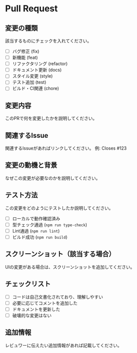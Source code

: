 # Pull Request

## 変更の種類
該当するものにチェックを入れてください。
- [ ] バグ修正 (fix)
- [ ] 新機能 (feat)
- [ ] リファクタリング (refactor)
- [ ] ドキュメント更新 (docs)
- [ ] スタイル変更 (style)
- [ ] テスト追加 (test)
- [ ] ビルド・CI関連 (chore)

## 変更内容
このPRで何を変更したかを説明してください。

## 関連するIssue
関連するIssueがあればリンクしてください。
例: Closes #123

## 変更の動機と背景
なぜこの変更が必要なのかを説明してください。

## テスト方法
この変更をどのようにテストしたか説明してください。

- [ ] ローカルで動作確認済み
- [ ] 型チェック通過 (`npm run type-check`)
- [ ] Lint通過 (`npm run lint`)
- [ ] ビルド成功 (`npm run build`)

## スクリーンショット（該当する場合）
UIの変更がある場合は、スクリーンショットを追加してください。

## チェックリスト
- [ ] コードは自己文書化されており、理解しやすい
- [ ] 必要に応じてコメントを追加した
- [ ] ドキュメントを更新した
- [ ] 破壊的な変更はない

## 追加情報
レビュワーに伝えたい追加情報があれば記載してください。
